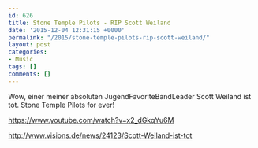 ```yaml
---
id: 626
title: Stone Temple Pilots - RIP Scott Weiland
date: '2015-12-04 12:31:15 +0000'
permalink: "/2015/stone-temple-pilots-rip-scott-weiland/"
layout: post
categories:
- Music
tags: []
comments: []
---
```

Wow, einer meiner absoluten JugendFavoriteBandLeader Scott Weiland ist tot. Stone Temple Pilots for ever!

<https://www.youtube.com/watch?v=x2_dGkqYu6M>

<http://www.visions.de/news/24123/Scott-Weiland-ist-tot>